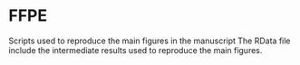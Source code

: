 # FFPE
Scripts used to reproduce the main figures in the manuscript
The RData file include the intermediate results used to reproduce the main figures. 
